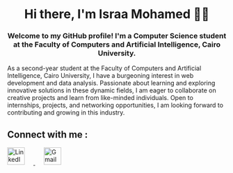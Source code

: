 <h1 align="center">Hi there, I'm Israa Mohamed 👋🏻</h1> 

<h3 align="center">
  Welcome to my GitHub profile! I'm a Computer Science student at the Faculty of Computers and Artificial Intelligence, Cairo University.
</h3>
<p>As a second-year student at the Faculty of Computers and Artificial Intelligence, Cairo University, I have a burgeoning interest in web development and data analysis. Passionate about learning and exploring innovative solutions in these dynamic fields, I am eager to collaborate on creative projects and learn from like-minded individuals. Open to internships, projects, and networking opportunities, I am looking forward to contributing and growing in this industry.</p>  

## Connect with me :
<p align="left">
  <a href="https://www.linkedin.com/in/israa-mohamed-580012260/" target="_blank">
    <img src="https://cdn-icons-png.flaticon.com/512/174/174857.png" alt="LinkedIn" width="40" height="40" style="margin-right: 20px;" />
  </a>
  <a href="mailto:saramohamed2315@gmail.com">
    <img src="https://cdn-icons-png.flaticon.com/512/732/732200.png" alt="Gmail" width="40" height="40" style="margin-left: 20px;"  />
  </a>
</p>
